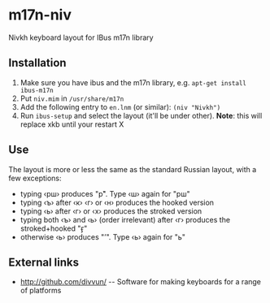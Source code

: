 # m17n-niv
Nivkh keyboard layout for IBus m17n library

## Installation

1. Make sure you have ibus and the m17n library, e.g. `apt-get install ibus-m17n`
1. Put `niv.mim` in `/usr/share/m17n`
1. Add the following entry to `en.lnm` (or similar): `(niv "Nivkh")`
1. Run `ibus-setup` and select the layout (it'll be under other).  **Note**: this will replace xkb until your restart X

## Use

The layout is more or less the same as the standard Russian layout, with a few exceptions:
- typing ‹рш› produces "р̌".  Type ‹ш› again for "рш"
- typing ‹ъ› after ‹к› ‹г› or ‹н› produces the hooked version
- typing ‹ь› after ‹г› or ‹х› produces the stroked version
- typing both ‹ъ› and ‹ь› (order irrelevant) after ‹г› produces the stroked+hooked "ӻ"
- otherwise ‹ь› produces "’".  Type ‹ь› again for "ь"

## External links

- http://github.com/divvun/ -- Software for making keyboards for a range of platforms
